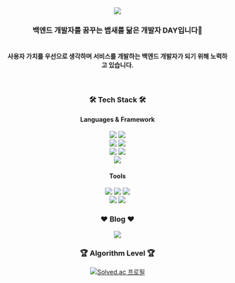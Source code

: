 <div align="center">
<img src="https://capsule-render.vercel.app/api?type=waving&color=D45769&height=220&section=header&text=Day's%20Gitgub&fontSize=80&&fontColor=DCDCDC" />

<h3>백엔드 개발자를 꿈꾸는 뱁새를 닮은 개발자 DAY입니다🐥</h3>
<h4><br>사용자 가치를 우선으로 생각하며 서비스를 개발하는 백엔드 개발자가 되기 위해 노력하고 있습니다.</h4>
<br>

<h3><b>🛠 Tech Stack 🛠</b></h3>
<h4><b>Languages & Framework</b></h4>
<p>
<img src="https://img.shields.io/badge/Python-033963?style=flat&logo=Python&logoColor=FFFFFF">
<img src="https://img.shields.io/badge/Flask-000000?style=flat&logo=Flask&logoColor=FFFFFF">
<br>  
<img src="https://img.shields.io/badge/java-C20000?style=flat&logo=java&logoColor=FFFFFF">
<img src="https://img.shields.io/badge/Spring_Boot-6DB33F?style=flat&logo=spring-boot&logoColor=white">
<br>
<img src="https://img.shields.io/badge/MySQL-005A9C?style=flat&logo=MySQL&logoColor=FFFFFF">
<img src="https://img.shields.io/badge/PostgreSQL-316192?style=flat&logo=postgresql&logoColor=white">
<br>
<img src="https://img.shields.io/badge/c++-00599C?style=flat&logo=c%2B%2B&logoColor=white">

</p>
<h4><b>Tools</b></h4>
<p>
<img src="https://img.shields.io/badge/PyCharm-1DA456?style=flat&logo=PyCharm&logoColor=FFFFFF">
<img src="https://img.shields.io/badge/IntelliJ-AA344D?style=flat&logo=IntelliJ IDEA&logoColor=FFFFFF">
<img src="https://img.shields.io/badge/Visual Studio Code-007ACC?style=flat&logo=Visual Studio Code&logoColor=FFFFFF">
<br>
<img src="https://img.shields.io/badge/Jira-0052CC?style=flat&logo=Jira Software&logoColor=FFFFFF">
<img src="https://img.shields.io/badge/Confluence-172B4D?style=flat&logo=Confluence&logoColor=FFFFFF">
  
<h3><b>❤ Blog ❤</b></h3>
<a href="https://da-y-0522.tistory.com/" target="_blank"><img src="https://img.shields.io/badge/Tistory-FFFFFF?style=flat&logo=Storyblok&logoColor=000000"/></a>
</p>

<h3><b> 🏆 Algorithm Level 🏆</b></h3>

[![Solved.ac 프로필](http://mazassumnida.wtf/api/v2/generate_badge?boj=12201856)](https://solved.ac/profile/12201856)
<a href="https://hits.seeyoufarm.com">

</div>

